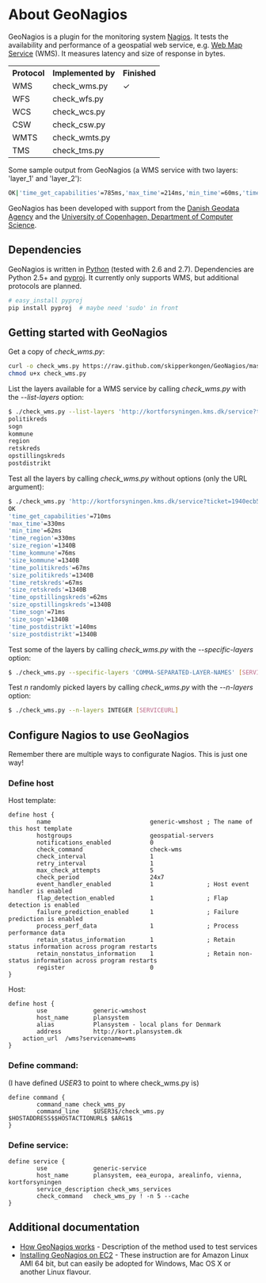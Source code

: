 # About GeoNagios

GeoNagios is a plugin for the monitoring system [Nagios](http://nagios.org/). It tests the availability and performance of a geospatial web service, e.g. [Web Map Service](http://en.wikipedia.org/wiki/Web_Map_Service) (WMS). It measures latency and size of response in bytes. 

<table>
<tr><th>Protocol</th><th>Implemented by</th><th>Finished</th></tr>
<tr><td>WMS</td><td>check_wms.py</td><td>✓</td></tr>
<tr><td>WFS</td><td>check_wfs.py</td><td></td></tr>
<tr><td>WCS</td><td>check_wcs.py</td><td></td></tr>
<tr><td>CSW</td><td>check_csw.py</td><td></td></tr>
<tr><td>WMTS</td><td>check_wmts.py</td><td></td></tr>
<tr><td>TMS</td><td>check_tms.py</td><td></td></tr>
</table>

Some sample output from GeoNagios (a WMS service with two layers: 'layer_1' and 'layer_2'):

```bash
OK|'time_get_capabilities'=785ms,'max_time'=214ms,'min_time'=60ms,'time_layer_1'=214ms,'size_layer_1'=1340B,'time_layer_2'=60ms,'size_layer_2'=1340B
```

GeoNagios has been developed with support from the [Danish Geodata Agency](http://www.gst.dk) and the [University of Copenhagen, Department of Computer Science](http://di.ku.dk/).

## Dependencies

GeoNagios is written in [Python](http://www.python.org/) (tested with 2.6 and 2.7). Dependencies are Python 2.5+ and [pyproj](http://code.google.com/p/pyproj/). It currently only supports WMS, but additional protocols are planned.

```bash
# easy_install pyproj
pip install pyproj  # maybe need 'sudo' in front
```

## Getting started with GeoNagios

Get a copy of *check_wms.py*:

```bash
curl -o check_wms.py https://raw.github.com/skipperkongen/GeoNagios/master/check_wms.py
chmod u+x check_wms.py
```

List the layers available for a WMS service by calling *check_wms.py* with the *--list-layers* option:

```bash
$ ./check_wms.py --list-layers 'http://kortforsyningen.kms.dk/service?ticket=1940ecb511e4d1a92df01347a85aa30f&servicename=dagi' 
politikreds
sogn
kommune
region
retskreds
opstillingskreds
postdistrikt
```

Test all the layers by calling *check_wms.py* without options (only the URL argument):

```bash
$ ./check_wms.py 'http://kortforsyningen.kms.dk/service?ticket=1940ecb511e4d1a92df01347a85aa30f&servicename=dagi' | tr ',' '\n' | tr '|' '\n'
OK
'time_get_capabilities'=710ms
'max_time'=330ms
'min_time'=62ms
'time_region'=330ms
'size_region'=1340B
'time_kommune'=76ms
'size_kommune'=1340B
'time_politikreds'=67ms
'size_politikreds'=1340B
'time_retskreds'=67ms
'size_retskreds'=1340B
'time_opstillingskreds'=62ms
'size_opstillingskreds'=1340B
'time_sogn'=71ms
'size_sogn'=1340B
'time_postdistrikt'=140ms
'size_postdistrikt'=1340B
```

Test some of the layers by calling *check_wms.py* with the *--specific-layers* option:

```bash
$ ./check_wms.py --specific-layers 'COMMA-SEPARATED-LAYER-NAMES' [SERVICEURL]
``` 

Test *n* randomly picked layers by calling *check_wms.py* with the *--n-layers* option:

```bash
$ ./check_wms.py --n-layers INTEGER [SERVICEURL]
```

## Configure Nagios to use GeoNagios

Remember there are multiple ways to configurate Nagios. This is just one way! 

### Define host

Host template:

```
define host {
        name                            generic-wmshost ; The name of this host template
        hostgroups                      geospatial-servers
        notifications_enabled           0
        check_command                   check-wms
        check_interval                  1
        retry_interval                  1
        max_check_attempts              5
        check_period                    24x7
        event_handler_enabled           1               ; Host event handler is enabled
        flap_detection_enabled          1               ; Flap detection is enabled
        failure_prediction_enabled      1               ; Failure prediction is enabled
        process_perf_data               1               ; Process performance data
        retain_status_information       1               ; Retain status information across program restarts
        retain_nonstatus_information    1               ; Retain non-status information across program restarts
        register                        0               
}
```

Host:

```
define host {
        use             generic-wmshost
        host_name       plansystem
        alias           Plansystem - local plans for Denmark
        address         http://kort.plansystem.dk
	action_url	/wms?servicename=wms
}
```

### Define command:

(I have defined $USER3$ to point to where check_wms.py is)

```
define command {
        command_name check_wms_py
        command_line    $USER3$/check_wms.py $HOSTADDRESS$$HOSTACTIONURL$ $ARG1$
}
```

### Define service:
```
define service {
        use             generic-service
        host_name       plansystem, eea_europa, arealinfo, vienna, kortforsyningen
        service_description check_wms_services
        check_command   check_wms_py ! -n 5 --cache
}
```

## Additional documentation

* [How GeoNagios works](docs/how-geonagios-works.md) - Description of the method used to test services
* [Installing GeoNagios on EC2](geonagios-on-ec2.md) - These instruction are for Amazon Linux AMI 64 bit, but can easily be adopted for Windows, Mac OS X or another Linux flavour.
